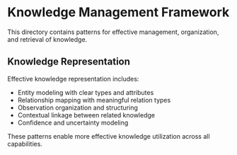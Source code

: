 # Knowledge Management Framework

This directory contains patterns for effective management, organization, and retrieval of knowledge.

## Knowledge Representation

Effective knowledge representation includes:

- Entity modeling with clear types and attributes
- Relationship mapping with meaningful relation types
- Observation organization and structuring
- Contextual linkage between related knowledge
- Confidence and uncertainty modeling

These patterns enable more effective knowledge utilization across all capabilities.